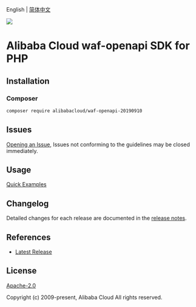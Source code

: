 English | [简体中文](README-CN.md)

![](https://aliyunsdk-pages.alicdn.com/icons/AlibabaCloud.svg)

# Alibaba Cloud waf-openapi SDK for PHP

## Installation

### Composer

```bash
composer require alibabacloud/waf-openapi-20190910
```

## Issues

[Opening an Issue](https://github.com/aliyun/alibabacloud-php-sdk/issues/new), Issues not conforming to the guidelines may be closed immediately.

## Usage

[Quick Examples](https://github.com/aliyun/alibabacloud-php-sdk/blob/master/docs/0-Examples-EN.md#quick-examples)

## Changelog

Detailed changes for each release are documented in the [release notes](./ChangeLog.txt).

## References

* [Latest Release](https://github.com/aliyun/alibabacloud-php-sdk/)

## License

[Apache-2.0](http://www.apache.org/licenses/LICENSE-2.0)

Copyright (c) 2009-present, Alibaba Cloud All rights reserved.
